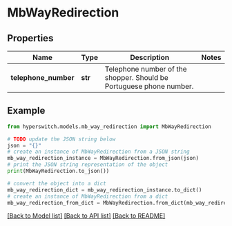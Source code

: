 # MbWayRedirection


## Properties

Name | Type | Description | Notes
------------ | ------------- | ------------- | -------------
**telephone_number** | **str** | Telephone number of the shopper. Should be Portuguese phone number. | 

## Example

```python
from hyperswitch.models.mb_way_redirection import MbWayRedirection

# TODO update the JSON string below
json = "{}"
# create an instance of MbWayRedirection from a JSON string
mb_way_redirection_instance = MbWayRedirection.from_json(json)
# print the JSON string representation of the object
print(MbWayRedirection.to_json())

# convert the object into a dict
mb_way_redirection_dict = mb_way_redirection_instance.to_dict()
# create an instance of MbWayRedirection from a dict
mb_way_redirection_from_dict = MbWayRedirection.from_dict(mb_way_redirection_dict)
```
[[Back to Model list]](../README.md#documentation-for-models) [[Back to API list]](../README.md#documentation-for-api-endpoints) [[Back to README]](../README.md)


